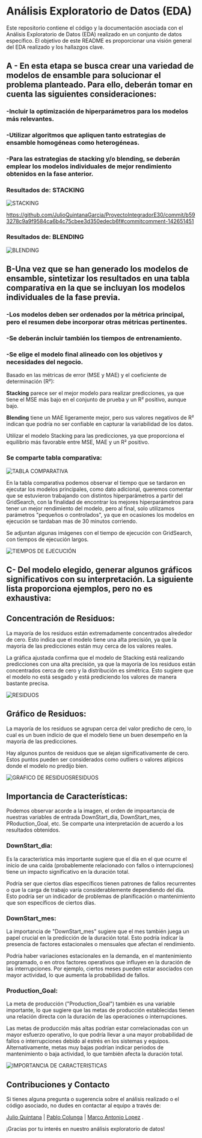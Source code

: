 # Análisis Exploratorio de Datos (EDA)

Este repositorio contiene el código y la documentación asociada con el Análisis Exploratorio de Datos (EDA) realizado en un conjunto de datos específico. El objetivo de este README es proporcionar una visión general del EDA realizado y los hallazgos clave.

## A - En esta etapa se busca crear una variedad de modelos de ensamble para solucionar el problema planteado. Para ello, deberán tomar en cuenta las siguientes consideraciones:

### -Incluir la optimización de hiperparámetros para los modelos más relevantes.

### -Utilizar algoritmos que apliquen tanto estrategias de ensamble homogéneas como heterogéneas.

### -Para las estrategias de stacking y/o blending, se deberán emplear los modelos individuales de mejor rendimiento obtenidos en la fase anterior.

### Resultados de: STACKING
![STACKING](https://github.com/JulioQuintanaGarcia/ProyectoIntegradorE30/blob/0d6bf8576fce30263b6098820fdb83d53e6cd606/images/Stacking2.PNG)


https://github.com/JulioQuintanaGarcia/ProyectoIntegradorE30/commit/b593278c9a9f9584ca6b4c75cbee3d350edecb6f#commitcomment-142651451


### Resultados de: BLENDING
![BLENDING](https://github.com/JulioQuintanaGarcia/ProyectoIntegradorE30/blob/0d6bf8576fce30263b6098820fdb83d53e6cd606/images/Blending.PNG)

## B-Una vez que se han generado los modelos de ensamble, sintetizar los resultados en una tabla comparativa en la que se incluyan los modelos individuales de la fase previa. 

### -Los modelos deben ser ordenados por la métrica principal, pero el resumen debe incorporar otras métricas pertinentes.

### -Se deberán incluir también los tiempos de entrenamiento.

### -Se elige el modelo final alineado con los objetivos y necesidades del negocio.

Basado en las métricas de error (MSE y MAE) y el coeficiente de determinación (R²):

**Stacking** parece ser el mejor modelo para realizar predicciones, ya que tiene el MSE más bajo en el conjunto de prueba y un R² positivo, aunque bajo.

**Blending** tiene un MAE ligeramente mejor, pero sus valores negativos de R² indican que podría no ser confiable en capturar la variabilidad de los datos.

Utilizar el modelo Stacking para las predicciones, ya que proporciona el equilibrio más favorable entre MSE, MAE y un R² positivo.

### Se comparte tabla comparativa:

![TABLA COMPARATIVA](https://github.com/JulioQuintanaGarcia/ProyectoIntegradorE30/blob/0d6bf8576fce30263b6098820fdb83d53e6cd606/images/tabla.PNG)

En la tabla comparativa podemos observar el tiempo que se tardaron en ejecutar los modelos principales, como dato adicional, queremos comentar que se estuvieron trabajando con distintos hiperparámetros a partir del GridSearch, con la finalidad de encontrar los mejores hiperparámetros para tener un mejor rendimiento del modelo, pero al final, solo utilizamos parámetros "pequeños o controlados", ya que en ocasiones los modelos en ejecución se tardaban mas de 30 minutos corriendo. 

Se adjuntan algunas imágenes con el tiempo de ejecución con GridSearch, con tiempos de ejecución largos.

![TIEMPOS DE EJECUCIÓN](https://github.com/JulioQuintanaGarcia/ProyectoIntegradorE30/blob/0d6bf8576fce30263b6098820fdb83d53e6cd606/images/grids.PNG)

## C- Del modelo elegido, generar algunos gráficos significativos con su interpretación. La siguiente lista proporciona ejemplos, pero no es exhaustiva:

## **Concentración de Residuos:** 

La mayoría de los residuos están extremadamente concentrados alrededor de cero. Esto indica que el modelo tiene una alta precisión, ya que la mayoría de las predicciones están muy cerca de los valores reales.

La gráfica ajustada confirma que el modelo de Stacking está realizando predicciones con una alta precisión, ya que la mayoría de los residuos están concentrados cerca de cero y la distribución es simétrica. Esto sugiere que el modelo no está sesgado y está prediciendo los valores de manera bastante precisa.

![RESIDUOS](https://github.com/JulioQuintanaGarcia/ProyectoIntegradorE30/blob/0d6bf8576fce30263b6098820fdb83d53e6cd606/images/residuos.PNG)

## **Gráfico de Residuos:**

La mayoría de los residuos se agrupan cerca del valor predicho de cero, lo cual es un buen indicio de que el modelo tiene un buen desempeño en la mayoría de las predicciones.

Hay algunos puntos de residuos que se alejan significativamente de cero. Estos puntos pueden ser considerados como outliers o valores atípicos donde el modelo no predijo bien.

![GRAFICO DE RESIDUOSRESIDUOS](https://github.com/JulioQuintanaGarcia/ProyectoIntegradorE30/blob/0d6bf8576fce30263b6098820fdb83d53e6cd606/images/residuos2.PNG)


## **Importancia de Características:**

Podemos observar acorde a la imagen, el orden de impoartancia de nuestras variables de entrada DownStart_dia, DownStart_mes, PRoduction_Goal, etc. Se comparte una interpretación de acuerdo a los resultados obtenidos.

### DownStart_dia:

Es la característica más importante sugiere que el día en el que ocurre el inicio de una caída (probablemente relacionado con fallos o interrupciones) tiene un impacto significativo en la duración total.

Podría ser que ciertos días específicos tienen patrones de fallos recurrentes o que la carga de trabajo varía considerablemente dependiendo del día. Esto podría ser un indicador de problemas de planificación o mantenimiento que son específicos de ciertos días.

### DownStart_mes:

La importancia de "DownStart_mes" sugiere que el mes también juega un papel crucial en la predicción de la duración total. Esto podría indicar la presencia de factores estacionales o mensuales que afectan el rendimiento.

Podría haber variaciones estacionales en la demanda, en el mantenimiento programado, o en otros factores operativos que influyen en la duración de las interrupciones. Por ejemplo, ciertos meses pueden estar asociados con mayor actividad, lo que aumenta la probabilidad de fallos.

### Production_Goal:

La meta de producción ("Production_Goal") también es una variable importante, lo que sugiere que las metas de producción establecidas tienen una relación directa con la duración de las operaciones o interrupciones.

Las metas de producción más altas podrían estar correlacionadas con un mayor esfuerzo operativo, lo que podría llevar a una mayor probabilidad de fallos o interrupciones debido al estrés en los sistemas y equipos. Alternativamente, metas muy bajas podrían indicar periodos de mantenimiento o baja actividad, lo que también afecta la duración total.

![IMPORTANCIA DE CARACTERISTICAS](https://github.com/JulioQuintanaGarcia/ProyectoIntegradorE30/blob/0d6bf8576fce30263b6098820fdb83d53e6cd606/images/caracteristicas.PNG)


## Contribuciones y Contacto
Si tienes alguna pregunta o sugerencia sobre el análisis realizado o el código asociado, no dudes en contactar al equipo a través de:

[Julio Quintana](A01793661@tec.mx) | [Pablo Colunga](A01793671@tec.mx) | [Marco Antonio Lopez](A01113135@tec.mx) .

¡Gracias por tu interés en nuestro análisis exploratorio de datos! 


